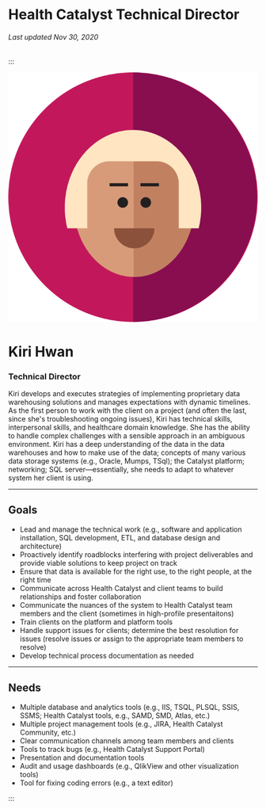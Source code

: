 # Health Catalyst Technical Director

###### Last updated Nov 30, 2020

:::

<div class="persona-header">

![Avatar Image](./assets/avatars/avatar6.svg)

<div>

# Kiri Hwan

### Technical Director

Kiri develops and executes strategies of implementing proprietary data warehousing solutions and manages expectations with dynamic timelines. As the first person to work with the client on a project (and often the last, since she's troubleshooting ongoing issues), Kiri has technical skills, interpersonal skills, and healthcare domain knowledge. She has the ability to handle complex challenges with a sensible approach in an ambiguous environment. Kiri has a deep understanding of the data in the data warehouses and how to make use of the data; concepts of many various data storage systems (e.g., Oracle, Mumps, TSql); the Catalyst platform; networking; SQL server—essentially, she needs to adapt to whatever system her client is using.

</div>

</div>

<article>

---

## Goals

-   Lead and manage the technical work (e.g., software and application installation, SQL development, ETL, and database design and architecture)
-   Proactively identify roadblocks interfering with project deliverables and provide viable solutions to keep project on track
-   Ensure that data is available for the right use, to the right people, at the right time
-   Communicate across Health Catalyst and client teams to build relationships and foster collaboration
-   Communicate the nuances of the system to Health Catalyst team members and the client (sometimes in high-profile presentaitons)
-   Train clients on the platform and platform tools
-   Handle support issues for clients; determine the best resolution for issues (resolve issues or assign to the appropriate team members to resolve)
-   Develop technical process documentation as needed

---

## Needs

-   Multiple database and analytics tools (e.g., IIS, TSQL, PLSQL, SSIS, SSMS; Health Catalyst tools, e.g., SAMD, SMD, Atlas, etc.)
-   Multiple project management tools (e.g., JIRA, Health Catalyst Community, etc.)
-   Clear communication channels among team members and clients
-   Tools to track bugs (e.g., Health Catalyst Support Portal)
-   Presentation and documentation tools
-   Audit and usage dashboards (e.g., QlikView and other visualization tools)
-   Tool for fixing coding errors (e.g., a text editor)

</article>

:::
